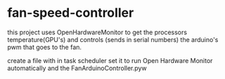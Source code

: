 # fan-speed-controller
this project uses OpenHardwareMonitor to get the processors temperature(GPU's) and controls (sends in serial numbers) the arduino's pwm that goes to the fan.


create a file with 
in task scheduler set it to run Open Hardware Monitor automatically and the FanArduinoController.pyw
